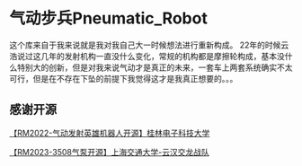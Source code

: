 # 气动步兵Pneumatic_Robot
这个库来自于我来说就是我对我自己大一时候想法进行重新构成。
22年的时候云浩说过这几年的发射机构一直没什么变化，常规的机构都是摩擦轮构成，基本没什么特别大的创新，但是对我来说气动才是真正的未来，一套车上两套系统确实不太可行，但是在不存在下坠的前提下我觉得这才是我真正想要的。。。


## 感谢开源
[【RM2022-气动发射英雄机器人开源】桂林电子科技大学](https://bbs.robomaster.com/article/8978?source=4)

[【RM2023-3508气泵开源】上海交通大学-云汉交龙战队](https://bbs.robomaster.com/article/9408?source=4)